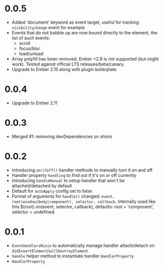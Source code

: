 # 0.0.5

* Added 'document' keyword as event target, useful for tracking `visibilitychange` event for example
* Events that do not bubble up are now bound directly to the element, the list of such events:
  * scroll
  * focus/blur
  * load/unload
* Array polyfill has been removed. Ember <2.8 is not supported (but might work). Tested against official LTS releases/beta/canary.
* Upgrade to Ember 2.15 along with plugin boilerplate

# 0.0.4

* Upgrade to Ember 2.11

# 0.0.3

* Merged #1: removing devDependencies on shims

# 0.0.2

* Introducing `on()`/`off()` handler methods to manually turn it on and off
* Handler property `handling` to find out if it's on or off currently
* Introducing `handleManual` to setup handler that won't be attached/detached by default
* Default for `autoApply` config set to false
* Format of arguments for `handle()` changed: `event, root(window|body|component), selector, callback`. internally used like this $(root).on(event, selector, callback), defaults: root = 'component', selector = undefined.

# 0.0.1

* `EventHandlersMixin` to automatically manage handler attach/detach on `didInsertElement`/`willDestroyElement`
* `handle` helper method to instantiate handler `HandlerProperty`
* `HandlerProperty`
